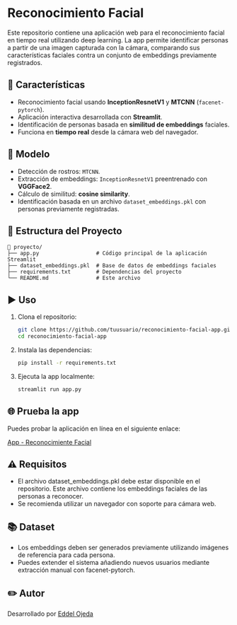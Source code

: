 # Reconocimiento Facial

Este repositorio contiene una aplicación web para el reconocimiento facial en tiempo real utilizando deep learning. La app permite identificar personas a partir de una imagen capturada con la cámara, comparando sus características faciales contra un conjunto de embeddings previamente registrados.

## 🚀 Características

- Reconocimiento facial usando **InceptionResnetV1** y **MTCNN** (`facenet-pytorch`).
- Aplicación interactiva desarrollada con **Streamlit**.
- Identificación de personas basada en **similitud de embeddings** faciales.
- Funciona en **tiempo real** desde la cámara web del navegador.

## 🧠 Modelo

- Detección de rostros: `MTCNN`.
- Extracción de embeddings: `InceptionResnetV1` preentrenado con **VGGFace2**.
- Cálculo de similitud: **cosine similarity**.
- Identificación basada en un archivo `dataset_embeddings.pkl` con personas previamente registradas.

## 📂 Estructura del Proyecto

```
📁 proyecto/
├── app.py                  # Código principal de la aplicación Streamlit
├── dataset_embeddings.pkl  # Base de datos de embeddings faciales
├── requirements.txt        # Dependencias del proyecto
└── README.md               # Este archivo
```

## ▶️ Uso

1. Clona el repositorio:
   ```bash
   git clone https://github.com/tuusuario/reconocimiento-facial-app.git
   cd reconocimiento-facial-app
   ```

2. Instala las dependencias:

   ```bash
   pip install -r requirements.txt
   ```
   
3. Ejecuta la app localmente:

   ```bash
   streamlit run app.py
   ```

## 🌐 Prueba la app
Puedes probar la aplicación en línea en el siguiente enlace:

[App - Reconocimiente Facial](https://reconocimiento-facial-eo.streamlit.app/)

## ⚠️ Requisitos

- El archivo dataset_embeddings.pkl debe estar disponible en el repositorio. Este archivo contiene los embeddings faciales de las personas a reconocer.
- Se recomienda utilizar un navegador con soporte para cámara web.

## 📚 Dataset

- Los embeddings deben ser generados previamente utilizando imágenes de referencia para cada persona.
- Puedes extender el sistema añadiendo nuevos usuarios mediante extracción manual con facenet-pytorch.

## ✏️ Autor
Desarrollado por [Eddel Ojeda](https://github.com/eddelojeda)
